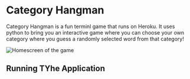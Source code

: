 # Category Hangman

Category Hangman is a fun terminl game that runs on Heroku. It uses python to bring you an interactive game where you can choose your own category where you guess a randomly selected word from that category!

![Homescreen of the game](../assets/images/homescreen.png)

## Running TYhe Application

